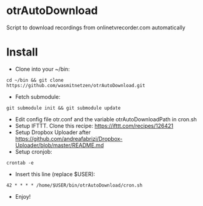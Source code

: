 otrAutoDownload
===============

Script to download recordings from onlinetvrecorder.com automatically



Install
=======
* Clone into your ~/bin: 
```
cd ~/bin && git clone https://github.com/wasmitnetzen/otrAutoDownload.git
```
* Fetch submodule:
```
git submodule init && git submodule update
```
* Edit config file otr.conf and the variable otrAutoDownloadPath in cron.sh
* Setup IFTTT. Clone this recipe: https://ifttt.com/recipes/126421
* Setup Dropbox Uploader after https://github.com/andreafabrizi/Dropbox-Uploader/blob/master/README.md
* Setup cronjob:
```
crontab -e
```
* Insert this line (replace $USER):
```
42 * * * * /home/$USER/bin/otrAutoDownload/cron.sh
```
* Enjoy!
